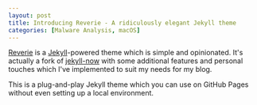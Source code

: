 ```yaml
---
layout: post
title: Introducing Reverie - A ridiculously elegant Jekyll theme
categories: [Malware Analysis, macOS]
---
```


[Reverie](https://github.com/amitmerchant1990/reverie) is a [Jekyll](https://jekyllrb.com/)-powered theme which is simple and opinionated. It's actually a fork of [jekyll-now](https://github.com/barryclark/jekyll-now) with some additional features and personal touches which I've implemented to suit my needs for my blog.

This is a plug-and-play Jekyll theme which you can use on GitHub Pages without even setting up a local environment.